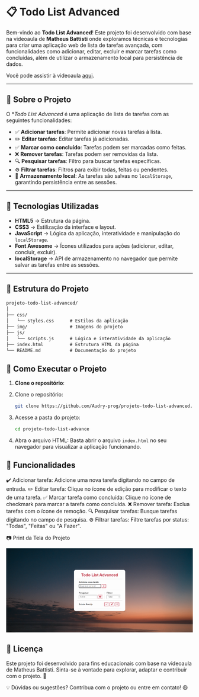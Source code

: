 # 📋 Todo List Advanced

Bem-vindo ao **Todo List Advanced**! Este projeto foi desenvolvido com base na videoaula de **Matheus Battisti** onde exploramos técnicas e tecnologias para criar uma aplicação web de lista de tarefas avançada, com funcionalidades como adicionar, editar, excluir e marcar tarefas como concluídas, além de utilizar o armazenamento local para persistência de dados.

Você pode assistir à videoaula [aqui](https://www.youtube.com/watch?v=HSssE1PRQcA).

---

## 📌 Sobre o Projeto

O **Todo List Advanced* é uma aplicação de lista de tarefas com as seguintes funcionalidades:

- ✅ **Adicionar tarefas**: Permite adicionar novas tarefas à lista.
- ✏️ **Editar tarefas**: Editar tarefas já adicionadas.
- ✅ **Marcar como concluído**: Tarefas podem ser marcadas como feitas.
- ❌ **Remover tarefas**: Tarefas podem ser removidas da lista.
- 🔍 **Pesquisar tarefas**: Filtro para buscar tarefas específicas.
- ⚙️ **Filtrar tarefas**: Filtros para exibir todas, feitas ou pendentes.
- 💾 **Armazenamento local**: As tarefas são salvas no `localStorage`, garantindo persistência entre as sessões.

---

## 🚀 Tecnologias Utilizadas

- **HTML5** → Estrutura da página.
- **CSS3** → Estilização da interface e layout.
- **JavaScript** → Lógica da aplicação, interatividade e manipulação do `localStorage`.
- **Font Awesome** → Ícones utilizados para ações (adicionar, editar, concluir, excluir).
- **localStorage** → API de armazenamento no navegador que permite salvar as tarefas entre as sessões.

---

## 📂 Estrutura do Projeto

````
projeto-todo-list-advanced/
│
├── css/
│   └── styles.css      # Estilos da aplicação
├── img/                # Imagens do projeto
├── js/
│   └── scripts.js      # Lógica e interatividade da aplicação
├── index.html          # Estrutura HTML da página
└── README.md           # Documentação do projeto
````


## 📡 Como Executar o Projeto

1. **Clone o repositório**:

1. Clone o repositório:
   ```sh
   git clone https://github.com/Audry-prog/projeto-todo-list-advanced.git
   ```
2. Acesse a pasta do projeto:
   ```sh
   cd projeto-todo-list-advance
   ```

3. Abra o arquivo HTML:
Basta abrir o arquivo `index.html` no seu navegador para visualizar a aplicação funcionando.

## 📢 Funcionalidades

✔️ Adicionar tarefa: Adicione uma nova tarefa digitando no campo de entrada.
✏️ Editar tarefa: Clique no ícone de edição para modificar o texto de uma tarefa.
✅ Marcar tarefa como concluída: Clique no ícone de checkmark para marcar a tarefa como concluída.
❌ Remover tarefa: Exclua tarefas com o ícone de remoção.
🔍 Pesquisar tarefas: Busque tarefas digitando no campo de pesquisa.
⚙️ Filtrar tarefas: Filtre tarefas por status: "Todas", "Feitas" ou "A Fazer".

📷 Print da Tela do Projeto

![Print da Tela do Projeto](img/print_tela_projeto_todo_list.png)

## 📜 Licença

Este projeto foi desenvolvido para fins educacionais com base na videoaula de Matheus Battisti. Sinta-se à vontade para explorar, adaptar e contribuir com o projeto. 🎉

💡 Dúvidas ou sugestões? Contribua com o projeto ou entre em contato! 😃
